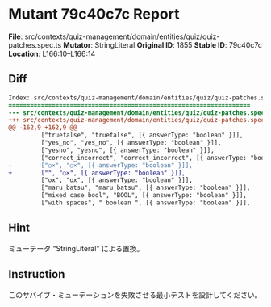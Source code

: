 # Mutant 79c40c7c Report

**File**: src/contexts/quiz-management/domain/entities/quiz/quiz-patches.spec.ts
**Mutator**: StringLiteral
**Original ID**: 1855
**Stable ID**: 79c40c7c
**Location**: L166:10–L166:14

## Diff

```diff
Index: src/contexts/quiz-management/domain/entities/quiz/quiz-patches.spec.ts
===================================================================
--- src/contexts/quiz-management/domain/entities/quiz/quiz-patches.spec.ts	original
+++ src/contexts/quiz-management/domain/entities/quiz/quiz-patches.spec.ts	mutated #1855
@@ -162,9 +162,9 @@
         ["truefalse", "truefalse", [{ answerType: "boolean" }]],
         ["yes_no", "yes_no", [{ answerType: "boolean" }]],
         ["yesno", "yesno", [{ answerType: "boolean" }]],
         ["correct_incorrect", "correct_incorrect", [{ answerType: "boolean" }]],
-        ["○×", "○×", [{ answerType: "boolean" }]],
+        ["", "○×", [{ answerType: "boolean" }]],
         ["ox", "ox", [{ answerType: "boolean" }]],
         ["maru_batsu", "maru_batsu", [{ answerType: "boolean" }]],
         ["mixed case bool", "BOOL", [{ answerType: "boolean" }]],
         ["with spaces", " boolean ", [{ answerType: "boolean" }]],
```

## Hint

ミューテータ "StringLiteral" による置換。

## Instruction

このサバイブ・ミューテーションを失敗させる最小テストを設計してください。
